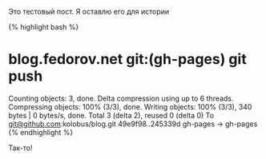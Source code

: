 
Это тестовый пост. Я оставлю его для истории

{% highlight bash %}
#  blog.fedorov.net git:(gh-pages) git push                 
Counting objects: 3, done.
Delta compression using up to 6 threads.
Compressing objects: 100% (3/3), done.
Writing objects: 100% (3/3), 340 bytes | 0 bytes/s, done.
Total 3 (delta 2), reused 0 (delta 0)
To git@github.com:kolobus/blog.git
   49e9f98..245339d  gh-pages -> gh-pages
{% endhighlight %}

Так-то!
